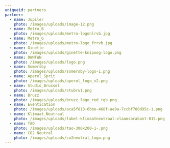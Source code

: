 ```yaml
---
uniqueid: partners
partner:
  - name: Jupiler
    photo: /images/uploads/image-12.png
  - name: Metro_B
    photo: /images/uploads/metro-logonlrvb.jpg
  - name: Metro_G
    photo: /images/uploads/metro-logo_frrvb.jpg
  - name: Ginette
    photo: /images/uploads/ginette-knipoog-logo.png
  - name: DWNTWN
    photo: /images/uploads/logo.png
  - name: Somersby
    photo: /images/uploads/somersby-logo-1.png
  - name: Aperol_Sprit
    photo: /images/uploads/aperol_logo_v2.png
  - name: Studio_Brussel
    photo: /images/uploads/stubru1.png
  - name: Bruzz
    photo: /images/uploads/bruzz_logo_red_rgb.png
  - name: Eventication
    photo: /images/uploads/aca5f813-6bbe-468f-ae9a-7ccbf780d95c-1.png
  - name: Klimaat_Neutraal
    photo: /images/uploads/label-klimaatneutraal-vlaamsbrabant-015.png
  - name: TAO
    photo: /images/uploads/tao-300x200-1-.png
  - name: CO2 Neutral
    photo: /images/uploads/co2neutral_logo.png
---
```


